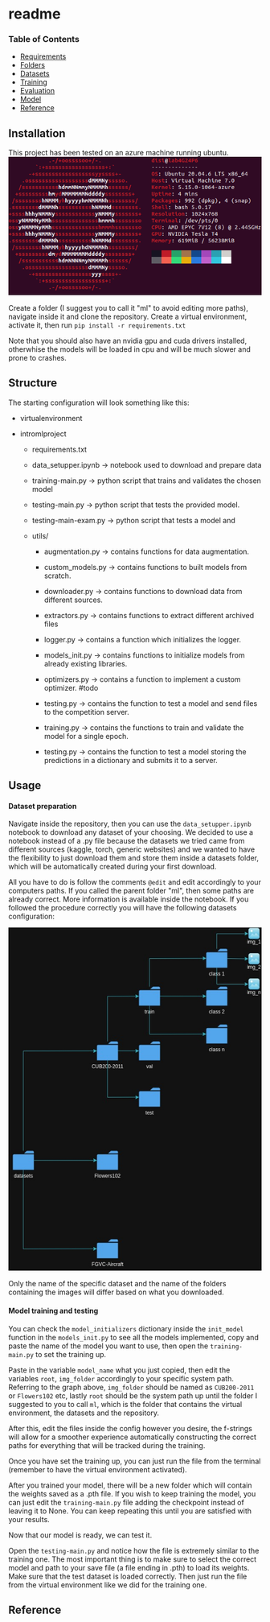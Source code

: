 # readme

### Table of Contents

- <a href='#requirements'>Requirements</a>
- <a href='#folders'>Folders</a>
- <a href='#datasets'>Datasets</a>
- <a href='#training L-Net'>Training</a>
- <a href='#evaluation'>Evaluation</a>
- <a href='#model'>Model</a>
- <a href='#reference'>Reference</a>

## Installation

This project has been tested on an azure machine running ubuntu.![neofetch](images-readme/neofetch.png)

Create a folder (I suggest you to call it "ml" to avoid editing more paths), navigate inside it and clone the repository. Create a virtual environment, activate it, then run `pip install -r requirements.txt `

Note that you should also have an nvidia gpu and cuda drivers installed, otherwhise the models will be loaded in cpu and will be much slower and prone to crashes.

## Structure

The starting configuration will look something like this:

- virtualenvironment

- intromlproject
  
  - requirements.txt
  
  - data_setupper.ipynb $\to$ notebook used to download and prepare data
  
  - training-main.py $\to$ python script that trains and validates the chosen model
  
  - testing-main.py $\to$ python script that tests the provided model.
  
  - testing-main-exam.py $\to$ python script that tests a model and 
  
  - utils/
    
    - augmentation.py $\to$ contains functions for data augmentation.
    
    - custom_models.py $\to$ contains functions to built models from scratch.
    
    - downloader.py $\to$ contains functions to download data from different sources.
    
    - extractors.py $\to$ contains functions to extract different archived files
    
    - logger.py $\to$ contains a function which initializes the logger.
    
    - models_init.py $\to$ contains functions to initialize models from already existing libraries.
    
    - optimizers.py $\to$ contains a function to implement a custom optimizer. #todo
    
    - testing.py $\to$ contains the function to test a model and send files to the competition server.
    
    - training.py $\to$ contains the functions to train and validate the model for a single epoch. 
    
    - testing.py $\to$ contains the function to test a model storing the predictions in a dictionary and submits it to a server.

## Usage

#### Dataset preparation

Navigate inside the repository, then you can use the `data_setupper.ipynb` notebook to download any dataset of your choosing. We decided to use a notebook instead of a .py file because the datasets we tried came from different sources (kaggle, torch, generic websites) and we wanted to have the flexibility to just download them and store them inside a datasets folder, which will be automatically created during your first download. 

All you have to do is follow the comments `@edit` and edit accordingly to your computers paths. If you called the parent folder "ml", then some paths are already correct. More information is available inside the notebook. If you followed the procedure correctly you will have the following datasets configuration:

![folders](images-readme/folders.jpg)

Only the name of the specific dataset and the name of the folders containing the images will differ based on what you downloaded.

#### Model training and testing

You can check the `model_initializers` dictionary inside the `init_model` function in the `models_init.py` to see all the models implemented, copy and paste the name of the model you want to use, then open the `training-main.py` to set the training up.

Paste in the variable `model_name` what you just copied, then edit the variables `root`, `img_folder` accordingly to your specific system path. Referring to the graph above, `img_folder` should be named as `CUB200-2011` or `Flowers102` etc, lastly `root` should be the system path up until the folder I suggested to you to call `ml`, which is the folder that contains the virtual environment, the datasets and the repository.

After this, edit the files inside the config however you desire, the f-strings will allow for a smoother experience automatically constructing the correct paths for everything that will be tracked during the training.

Once you have set the training up, you can just run the file from the terminal (remember to have the virtual environment activated).



After you trained your model, there will be a new folder which will contain the weights saved as a .pth file. If you wish to keep training the model, you can just edit the `training-main.py` file adding the checkpoint instead of leaving it to None. You can keep repeating this until you are satisfied with your results.



Now that our model is ready, we can test it. 

Open the `testing-main.py` and notice how the file is extremely similar to the training one. The most important thing is to make sure to select the correct model and path to your save file (a file ending in .pth) to load its weights. Make sure that the test dataset is loaded correctly. Then just run the file from the virtual environment like we did for the training one.  

## Reference